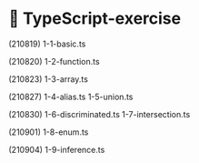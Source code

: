 # 🚩 TypeScript-exercise

(210819) 1-1-basic.ts

(210820) 1-2-function.ts

(210823) 1-3-array.ts

(210827) 1-4-alias.ts 1-5-union.ts

(210830) 1-6-discriminated.ts 1-7-intersection.ts

(210901) 1-8-enum.ts

(210904) 1-9-inference.ts
